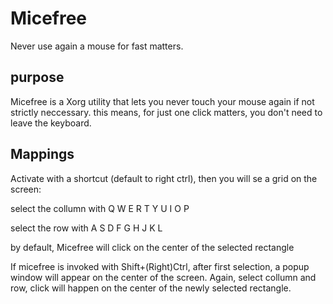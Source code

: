 # Micefree
Never use again a mouse for fast matters.

## purpose
Micefree is a Xorg utility that lets you never touch your mouse again if not strictly neccessary.
this means, for just one click matters, you don't need to leave the keyboard.

## Mappings
Activate with a shortcut (default to right ctrl), then you will se a grid on the screen:

select the collumn with Q W E R T Y U I O P

select the row with A S D F G H J K L

by default, Micefree will click on the center of the selected rectangle

If micefree is invoked with Shift+(Right)Ctrl, after first selection, a popup window will
appear on the center of the screen. Again, select collumn and row, click will happen on the center of the newly selected rectangle.

